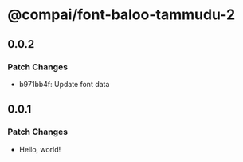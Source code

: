 # @compai/font-baloo-tammudu-2

## 0.0.2

### Patch Changes

- b971bb4f: Update font data

## 0.0.1

### Patch Changes

- Hello, world!
